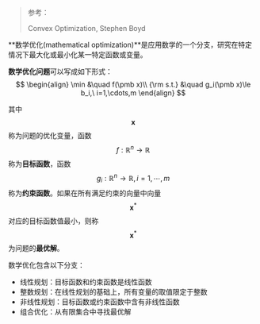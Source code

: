 > 参考：
>
> Convex Optimization, Stephen Boyd

**数学优化(mathematical optimization)**是应用数学的一个分支，研究在特定情况下最大化或最小化某一特定函数或变量。

**数学优化问题**可以写成如下形式：
$$
\begin{align}
\min &\quad f(\pmb x)\\
{\rm s.t.} &\quad g_i(\pmb x)\le b_i,\ i=1,\cdots,m
\end{align}
$$

其中$$\pmb x$$称为问题的优化变量，函数$$f:\mathbb{R}^n\to \mathbb{R}$$称为**目标函数**，函数$$g_i:\mathbb{R}^n\to \mathbb{R}, i=1,\cdots,m$$称为**约束函数**。如果在所有满足约束的向量中向量$$\pmb x^*$$对应的目标函数值最小，则称$$\pmb x^*$$为问题的**最优解**。



数学优化包含以下分支：

+ 线性规划：目标函数和约束函数是线性函数
+ 整数规划：在线性规划的基础上，所有变量的取值限定于整数
+ 非线性规划：目标函数或约束函数中含有非线性函数
+ 组合优化：从有限集合中寻找最优解

